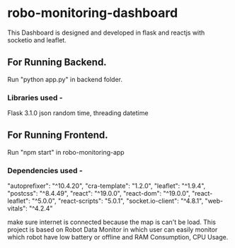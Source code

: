 # robo-monitoring-dashboard
This Dashboard is designed and developed in flask and reactjs with socketio and leaflet.

## For Running Backend.
Run "python app.py" in backend folder.
### Libraries used -
Flask 3.1.0
json
random
time, threading
datetime

## For Running Frontend.
Run "npm start" in robo-monitoring-app
### Dependencies used -
"autoprefixer": "^10.4.20",
"cra-template": "1.2.0",
"leaflet": "^1.9.4",
"postcss": "^8.4.49",
"react": "^19.0.0",
"react-dom": "^19.0.0",
"react-leaflet": "^5.0.0",
"react-scripts": "5.0.1",
"socket.io-client": "^4.8.1",
"web-vitals": "^4.2.4"

make sure internet is connected because the map is can't be load.
This project is based on Robot Data Monitor in which user can easily monitor which robot have low battery or offline and 
RAM Consumption, CPU Usage.
